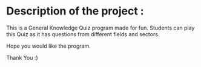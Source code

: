 # Description of the project :

This is a General Knowledge Quiz program made for fun. Students can play this Quiz as it has questions from different fields and sectors.

Hope you would like the program. 

Thank You :)


